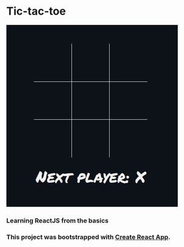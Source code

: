 # Tic-tac-toe

![GIF](GIF.gif)

### Learning ReactJS from the basics

### This project was bootstrapped with [Create React App](https://github.com/facebook/create-react-app).
